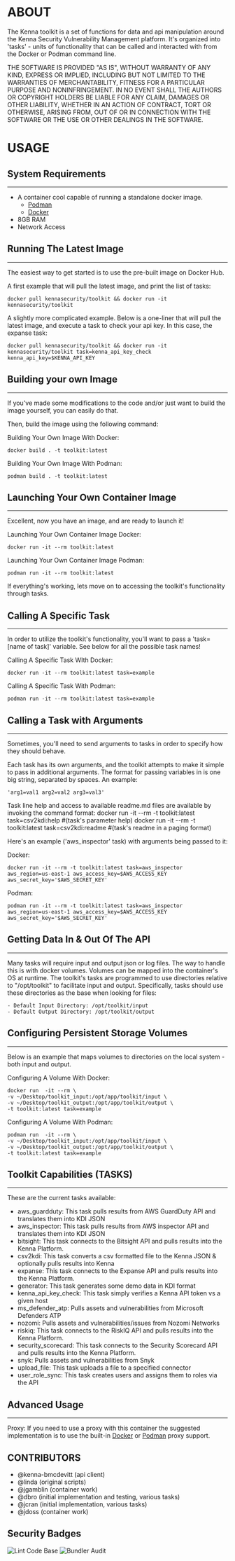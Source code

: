 
# ABOUT

The Kenna toolkit is a set of functions for data and api manipulation around the Kenna Security Vulnerability Management platform.  It's organized into 'tasks' - units of functionality that can be called and interacted with from the Docker or Podman command line.

THE SOFTWARE IS PROVIDED "AS IS", WITHOUT WARRANTY OF ANY KIND, EXPRESS OR IMPLIED, INCLUDING BUT NOT LIMITED TO THE WARRANTIES OF MERCHANTABILITY, FITNESS FOR A PARTICULAR PURPOSE AND NONINFRINGEMENT. IN NO EVENT SHALL THE AUTHORS OR COPYRIGHT HOLDERS BE LIABLE FOR ANY CLAIM, DAMAGES OR OTHER LIABILITY, WHETHER IN AN ACTION OF CONTRACT, TORT OR OTHERWISE, ARISING FROM, OUT OF OR IN CONNECTION WITH THE SOFTWARE OR THE USE OR OTHER DEALINGS IN THE SOFTWARE.

# USAGE

## System Requirements

---

- A container cool capable of running a standalone docker image.
  - [Podman](https://podman.io/)
  - [Docker](https://www.docker.com)
- 8GB RAM
- Network Access

## Running The Latest Image

---

The easiest way to get started is to use the pre-built image on Docker Hub.

A first example that will pull the latest image, and print the list of tasks:

    docker pull kennasecurity/toolkit && docker run -it kennasecurity/toolkit

A slightly more complicated example. Below is a one-liner that will pull the latest image, and execute a task to check your api key.
In this case, the expanse task:

    docker pull kennasecurity/toolkit && docker run -it kennasecurity/toolkit task=kenna_api_key_check kenna_api_key=$KENNA_API_KEY

## Building your own Image

---

If you've made some modifications to the code and/or just want to build the image yourself, you can easily do that.

Then, build the image using the following command:

Building Your Own Image With Docker:

    docker build . -t toolkit:latest

Building Your Own Image With Podman:

    podman build . -t toolkit:latest

## Launching Your Own Container Image

---

Excellent, now you have an image, and are ready to launch it!

Launching Your Own Container Image Docker:

    docker run -it --rm toolkit:latest

Launching Your Own Container Image Podman:

    podman run -it --rm toolkit:latest

If everything's working, lets move on to accessing the toolkit's functionality through tasks.

## Calling A Specific Task

---

In order to utilize the toolkit's functionality, you'll want to pass a 'task=[name of task]' variable. See below for all the possible task names!

Calling A Specific Task WIth Docker:

    docker run -it --rm toolkit:latest task=example

Calling A Specific Task With Podman:

    podman run -it --rm toolkit:latest task=example

## Calling a Task with Arguments

---

Sometimes, you'll need to send arguments to tasks in order to specify how they should behave.

Each task has its own arguments, and the toolkit attempts to make it simple to pass in additional arguments. The format for passing variables in is one big string, separated by spaces. An example:

    'arg1=val1 arg2=val2 arg3=val3'

Task line help and access to available readme.md files are available by invoking the command format:
    docker run -it --rm -t toolkit:latest task=csv2kdi:help      #(task's parameter help)
    docker run -it --rm -t toolkit:latest task=csv2kdi:readme    #(task's readme in a paging format)

Here's an example ('aws_inspector' task) with arguments being passed to it:

Docker:

    docker run -it --rm -t toolkit:latest task=aws_inspector aws_region=us-east-1 aws_access_key=$AWS_ACCESS_KEY aws_secret_key='$AWS_SECRET_KEY'

Podman:

    podman run -it --rm -t toolkit:latest task=aws_inspector aws_region=us-east-1 aws_access_key=$AWS_ACCESS_KEY aws_secret_key='$AWS_SECRET_KEY'

## Getting Data In & Out Of The API

---

Many tasks will require input and output json or log files. The way to handle this is with docker volumes. Volumes can be mapped into the container's OS at runtime.  The toolkit's tasks are programmed to use directories relative to "/opt/toolkit" to facilitate input and output. Specifically, tasks should use these directories as the base when looking for files:

    - Default Input Directory: /opt/toolkit/input
    - Default Output Directory: /opt/toolkit/output

## Configuring Persistent Storage Volumes

---

Below is an example that maps volumes to directories on the local system - both input and output.

Configuring A Volume With Docker:

    docker run  -it --rm \
    -v ~/Desktop/toolkit_input:/opt/app/toolkit/input \
    -v ~/Desktop/toolkit_output:/opt/app/toolkit/output \
    -t toolkit:latest task=example

Configuring A Volume With Podman:

    podman run  -it --rm \
    -v ~/Desktop/toolkit_input:/opt/app/toolkit/input \
    -v ~/Desktop/toolkit_output:/opt/app/toolkit/output \
    -t toolkit:latest task=example

## Toolkit Capabilities (TASKS)

---

These are the current tasks available:

- aws_guardduty: This task pulls results from AWS GuardDuty API and translates them into KDI JSON
- aws_inspector: This task pulls results from AWS inspector API and translates them into KDI JSON
- bitsight: This task connects to the Bitsight API and pulls results into the Kenna Platform.
- csv2kdi: This task converts a csv formatted file to the Kenna JSON & optionally pulls results into Kenna
- expanse: This task connects to the Expanse API and pulls results into the Kenna Platform.
- generator: This task generates some demo data in KDI format
- kenna_api_key_check: This task simply verifies a Kenna API token vs a given host
- ms_defender_atp: Pulls assets and vulnerabilities from Microsoft Defenders ATP
- nozomi: Pulls assets and vulnerabilities/issues from Nozomi Networks
- riskiq: This task connects to the RiskIQ API and pulls results into the Kenna Platform.
- security_scorecard: This task connects to the Security Scorecard API and pulls results into the Kenna Platform.
- snyk: Pulls assets and vulnerabilities from Snyk
- upload_file: This task uploads a file to a specified connector
- user_role_sync: This task creates users and assigns them to roles via the API

## Advanced Usage

---

Proxy:
If you need to use a proxy with this container the suggested implementation is to use the built-in [Docker](https://docs.docker.com/network/proxy/) or [Podman](https://access.redhat.com/solutions/3939131) proxy support.

## CONTRIBUTORS

- @kenna-bmcdevitt (api client)
- @linda (original scripts)
- @jgamblin (container work)
- @dbro (initial implementation and testing, various tasks)
- @jcran (initial implementation, various tasks)
- @jdoss (container work)

## Security Badges

![Lint Code Base](https://github.com/KennaPublicSamples/toolkit/workflows/Lint%20Code%20Base/badge.svg)
![Bundler Audit](https://github.com/KennaPublicSamples/toolkit/workflows/Bundler%20Audit/badge.svg)
